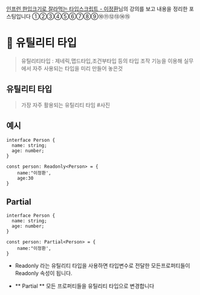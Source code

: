 [인프런 한입크기로 잘라먹는 타입스크립트 - 이정환](https://www.inflearn.com/course/%ED%95%9C%EC%9E%85-%ED%81%AC%EA%B8%B0-%ED%83%80%EC%9E%85%EC%8A%A4%ED%81%AC%EB%A6%BD%ED%8A%B8/dashboard)님의 강의를 보고
내용을 정리한 포스팅입니다
①②③④⑤⑥⑦⑧⑨⑩⑪⑫⑬⑭⑮

# 🥇 유틸리티 타입

> 유틸리티타입 : 제네릭,맵드타입,조건부타입 등의 타입 조작 기능을 이용해 실무에서 자주 사용되는 타입을 미리 만들어 놓은것

## 유틸리티 타입

> 가장 자주 활용되는 유틸리티 타임 #사진

## 예시

```tsx
interface Person {
  name: string;
  age: number;
}

const person: Readonly<Person> = {
    name:"이정환',
    age:30
}

```

## Partial<T>

```tsx
interface Person {
  name: string;
  age: number;
}

const person: Partial<Person> = {
    name:"이정환',
}
```

- Readonly 라는 유틸리티 타입을 사용하면 타입변수로 전달한
  모든프로퍼티들이 Readonly 속성이 됩니다.

- ** Partial<T> ** 모든 프로퍼티들을 유틸리티 타입으로 변경합니다
